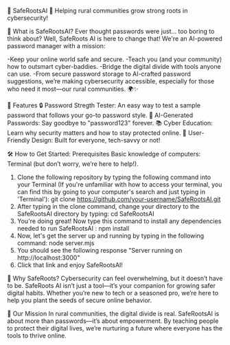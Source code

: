 🌱 SafeRootsAI 🌱
Helping rural communities grow strong roots in cybersecurity!

🚀 What is SafeRootsAI?
Ever thought passwords were just... too boring to think about? Well, SafeRoots AI is here to change that! We're an AI-powered password manager with a mission:

-Keep your online world safe and secure.
-Teach you (and your community) how to outsmart cyber-baddies.
-Bridge the digital divide with tools anyone can use.
-From secure password storage to AI-crafted password suggestions, we’re making cybersecurity accessible, especially for those who need it most—our rural communities. 🌍✨

🧰 Features
🔒 Password Stregth Tester: An easy way to test a sample password that follows your go-to password style.
🧠 AI-Generated Passwords: Say goodbye to "password123" forever.
📚 Cyber Education: Learn why security matters and how to stay protected online.
🤝 User-Friendly Design: Built for everyone, tech-savvy or not!

🛠️ How to Get Started:
Prerequisites
    Basic knowledge of computers: Terminal (but don’t worry, we’re here to help!).

1. Clone the following repository by typing the following command into your Terminal (If you're unfamiliar with how to access your terminal, you can find this by going to your computer's search and just typing in 'Terminal'): git clone https://github.com/your-username/SafeRootsAI.git
2. After typing in the clone command, change your directory to the SafeRootsAI directory by typing: cd SafeRootsAI
3. You're doing great! Now type this command to install any dependencies needed to run SafeRootsAI : npm install
4. Now, let's get the server up and running by typing in the following command: node server.mjs
5. You should see the following response "Server running on http://localhost:3000"
6. Click that link and enjoy SafeRootsAI!

🎉 Why SafeRoots?
Cybersecurity can feel overwhelming, but it doesn’t have to be. SafeRoots AI isn’t just a tool—it’s your companion for growing safer digital habits. Whether you’re new to tech or a seasoned pro, we’re here to help you plant the seeds of secure online behavior.

🌟 Our Mission
In rural communities, the digital divide is real. SafeRootsAI is about more than passwords—it’s about empowerment. By teaching people to protect their digital lives, we’re nurturing a future where everyone has the tools to thrive online.
